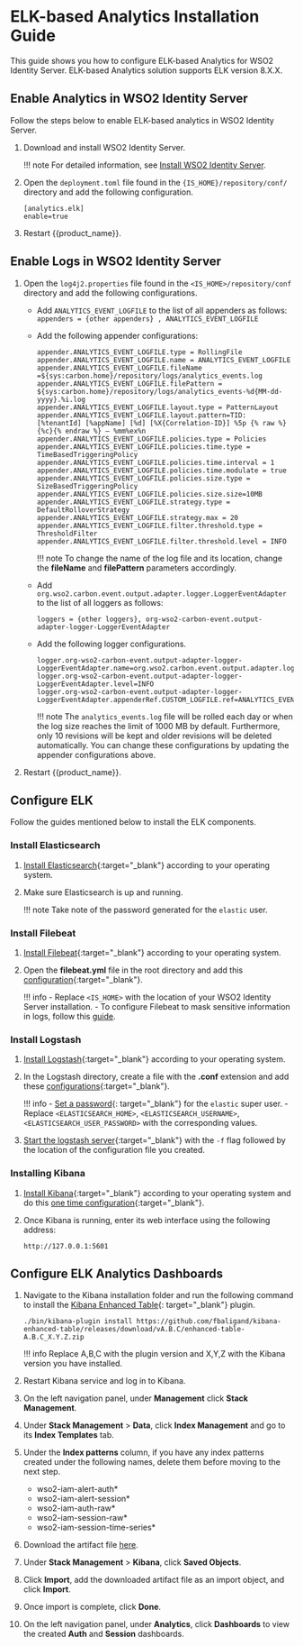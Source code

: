 # ELK-based Analytics Installation Guide

This guide shows you how to configure ELK-based Analytics for WSO2 Identity Server.  ELK-based Analytics solution supports ELK version 8.X.X.

## Enable Analytics in WSO2 Identity Server

Follow the steps below to enable ELK-based analytics in WSO2 Identity Server.

1. Download and install WSO2 Identity Server.

    !!! note
        For detailed information, see [Install WSO2 Identity Server]({{base_path}}/deploy/get-started/install/).

2. Open the `deployment.toml` file found in the `{IS_HOME}/repository/conf/` directory and add the following configuration.

    ```
    [analytics.elk]
    enable=true
    ```

3. Restart {{product_name}}.

## Enable Logs in WSO2 Identity Server

1. Open the `log4j2.properties` file found in the `<IS_HOME>/repository/conf` directory and add the following configurations.

    - Add `ANALYTICS_EVENT_LOGFILE` to the list of all appenders as follows: <br />
        `appenders = {other appenders} , ANALYTICS_EVENT_LOGFILE`

    - Add the following appender configurations:

        ```
        appender.ANALYTICS_EVENT_LOGFILE.type = RollingFile
        appender.ANALYTICS_EVENT_LOGFILE.name = ANALYTICS_EVENT_LOGFILE
        appender.ANALYTICS_EVENT_LOGFILE.fileName =${sys:carbon.home}/repository/logs/analytics_events.log
        appender.ANALYTICS_EVENT_LOGFILE.filePattern = ${sys:carbon.home}/repository/logs/analytics_events-%d{MM-dd-yyyy}.%i.log
        appender.ANALYTICS_EVENT_LOGFILE.layout.type = PatternLayout
        appender.ANALYTICS_EVENT_LOGFILE.layout.pattern=TID: [%tenantId] [%appName] [%d] [%X{Correlation-ID}] %5p {% raw %}{%c}{% endraw %} — %mm%ex%n
        appender.ANALYTICS_EVENT_LOGFILE.policies.type = Policies
        appender.ANALYTICS_EVENT_LOGFILE.policies.time.type = TimeBasedTriggeringPolicy
        appender.ANALYTICS_EVENT_LOGFILE.policies.time.interval = 1
        appender.ANALYTICS_EVENT_LOGFILE.policies.time.modulate = true
        appender.ANALYTICS_EVENT_LOGFILE.policies.size.type = SizeBasedTriggeringPolicy
        appender.ANALYTICS_EVENT_LOGFILE.policies.size.size=10MB
        appender.ANALYTICS_EVENT_LOGFILE.strategy.type = DefaultRolloverStrategy
        appender.ANALYTICS_EVENT_LOGFILE.strategy.max = 20
        appender.ANALYTICS_EVENT_LOGFILE.filter.threshold.type = ThresholdFilter
        appender.ANALYTICS_EVENT_LOGFILE.filter.threshold.level = INFO
        ```

        !!! note
            To change the name of the log file and its location, change the **fileName** and **filePattern** parameters accordingly.

    - Add `org.wso2.carbon.event.output.adapter.logger.LoggerEventAdapter` to the list of all loggers as follows:
        ```
        loggers = {other loggers}, org-wso2-carbon-event.output-adapter-logger-LoggerEventAdapter
        ```
    - Add the following logger configurations.
        ```
        logger.org-wso2-carbon-event.output-adapter-logger-LoggerEventAdapter.name=org.wso2.carbon.event.output.adapter.logger.LoggerEventAdapter
        logger.org-wso2-carbon-event.output-adapter-logger-LoggerEventAdapter.level=INFO
        logger.org-wso2-carbon-event.output-adapter-logger-LoggerEventAdapter.appenderRef.CUSTOM_LOGFILE.ref=ANALYTICS_EVENT_LOGFILE
        ```

        !!! note
            The `analytics_events.log` file will be rolled each day or when the log size reaches the limit of 1000 MB by default. Furthermore, only 10 revisions will be kept and older revisions will be deleted automatically. You can change these configurations by updating the appender configurations above.

2. Restart {{product_name}}.

## Configure ELK

Follow the guides mentioned below to install the ELK components.

### Install Elasticsearch

1. [Install Elasticsearch](https://www.elastic.co/guide/en/elasticsearch/reference/current/install-elasticsearch.html){:target="_blank"} according to your operating system.

2. Make sure Elasticsearch is up and running.

    !!! note
        Take note of the password generated for the `elastic` user.

### Install Filebeat
1. [Install Filebeat](https://www.elastic.co/guide/en/beats/filebeat/current/filebeat-installation-configuration.html#installation){:target="_blank"} according to your operating system.

2. Open the **filebeat.yml** file in the root directory and add this [configuration](https://github.com/wso2-extensions/identity-elk-integration/blob/main/filebeat/filebeat.yml){:target="_blank"}.

    !!! info
        - Replace `<IS_HOME>` with the location of your WSO2 Identity Server installation.
        - To configure Filebeat to mask sensitive information in logs, follow this [guide]({{base_path}}/deploy/monitor/elk-mask-sensitive-information-in-logs).


### Install Logstash

1. [Install Logstash](https://www.elastic.co/guide/en/logstash/current/installing-logstash.html){:target="_blank"} according to your operating system.
2. In the Logstash directory, create a file with the **.conf** extension and add these [configurations](https://github.com/wso2-extensions/identity-elk-integration/blob/main/logstash/logstash-filebeat.conf){:target="_blank"}.

    !!! info
        - [Set a password](https://www.elastic.co/guide/en/elasticsearch/reference/current/reset-password.html){: target="_blank"} for the `elastic` super user.
        - Replace `<ELASTICSEARCH_HOME>`, `<ELASTICSEARCH_USERNAME>`, `<ELASTICSEARCH_USER_PASSWORD>` with the corresponding values.

3. [Start the logstash server](https://www.elastic.co/guide/en/logstash/8.1/running-logstash-command-line.html#running-logstash-command-line){:target="_blank"} with the `-f` flag followed by the location of the configuration file you created.


### Installing Kibana
1. [Install Kibana](https://www.elastic.co/guide/en/kibana/current/install.html){:target="_blank"} according to your operating system and do this [one time configuration](https://www.elastic.co/guide/en/elasticsearch/reference/8.2/configuring-stack-security.html#stack-start-with-security){:target="_blank"}.


2. Once Kibana is running, enter its web interface using the following address:
    ```
    http://127.0.0.1:5601
    ```

## Configure ELK Analytics Dashboards

1. Navigate to the Kibana installation folder and run the following command to install the [Kibana Enhanced Table](https://github.com/fbaligand/kibana-enhanced-table){: target="_blank"} plugin.

    ```
    ./bin/kibana-plugin install https://github.com/fbaligand/kibana-enhanced-table/releases/download/vA.B.C/enhanced-table-A.B.C_X.Y.Z.zip
    ```

    !!! info
        Replace A,B,C with the plugin version and X,Y,Z with the Kibana version you have installed.

2. Restart Kibana service and log in to Kibana.

3. On the left navigation panel, under **Management** click **Stack Management**.

4. Under **Stack Management** > **Data**, click **Index Management** and go to its **Index Templates** tab.

4. Under the **Index patterns** column, if you have any index patterns created under the following names, delete them before moving to the next step.

     - wso2-iam-alert-auth*
     - wso2-iam-alert-session*
     - wso2-iam-auth-raw*
     - wso2-iam-session-raw*
     - wso2-iam-session-time-series*

5. Download the artifact file [here]({{base_path}}/assets/img/elk-analytics/kibana-8-x-auth-and-session.ndjson).

6. Under **Stack Management** > **Kibana**, click **Saved Objects**.

7. Click **Import**, add the downloaded artifact file as an import object, and click **Import**.

8. Once import is complete, click **Done**.

9. On the left navigation panel, under **Analytics**, click **Dashboards** to view the created **Auth** and **Session** dashboards.
